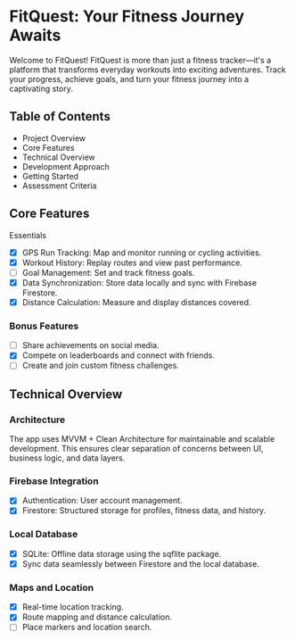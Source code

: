 # FitQuest: Your Fitness Journey Awaits

Welcome to FitQuest!
FitQuest is more than just a fitness tracker—it's a platform that transforms everyday workouts into exciting adventures.
Track your progress, achieve goals, and turn your fitness journey into a captivating story.

## Table of Contents

-   Project Overview
-   Core Features
-   Technical Overview
-   Development Approach
-   Getting Started
-   Assessment Criteria

## Core Features

Essentials

-   [x] GPS Run Tracking: Map and monitor running or cycling activities.
-   [x] Workout History: Replay routes and view past performance.
-   [ ] Goal Management: Set and track fitness goals.
-   [x] Data Synchronization: Store data locally and sync with Firebase Firestore.
-   [x] Distance Calculation: Measure and display distances covered.

### Bonus Features

-   [ ] Share achievements on social media.
-   [x] Compete on leaderboards and connect with friends.
-   [ ] Create and join custom fitness challenges.

## Technical Overview

### Architecture

The app uses MVVM + Clean Architecture for maintainable and scalable development. This ensures clear separation of concerns between UI, business logic, and data layers.

### Firebase Integration

-   [x] Authentication: User account management.
-   [x] Firestore: Structured storage for profiles, fitness data, and history.

### Local Database

-   [x] SQLite: Offline data storage using the sqflite package.
-   [x] Sync data seamlessly between Firestore and the local database.

### Maps and Location

-   [x] Real-time location tracking.
-   [x] Route mapping and distance calculation.
-   [ ] Place markers and location search.
